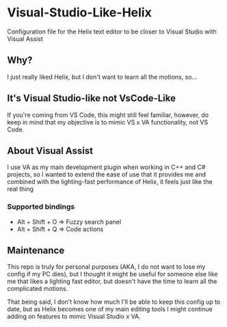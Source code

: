 # Visual-Studio-Like-Helix
Configuration file for the Helix text editor to be closer to Visual Studio with Visual Assist

## Why?
I just really liked Helix, but I don't want to learn all the motions, so...

## It's Visual Studio-like not VsCode-Like
If you're coming from VS Code, this might still feel familiar, however, do keep in mind that my objective is to mimic VS x VA functionality, not VS Code.

## About Visual Assist
I use VA as my main development plugin when working in C++ and C# projects, so I wanted to extend the ease of use that it provides me and combined with the lighting-fast performance of Helix, it feels just like the real thing
### Supported bindings
- Alt + Shift + O => Fuzzy search panel
- Alt + Shift + Q => Code actions

## Maintenance
This repo is truly for personal purposes (AKA, I do not want to lose my config if my PC dies), but I thought it might be useful for someone else like me that likes a lighting fast editor, but doesn't have the time to learn all the complicated motions.

That being said, I don't know how much I'll be able to keep this config up to date, but as Helix becomes one of my main editing tools I might continue adding on features to mimic Visual Studio x VA.
